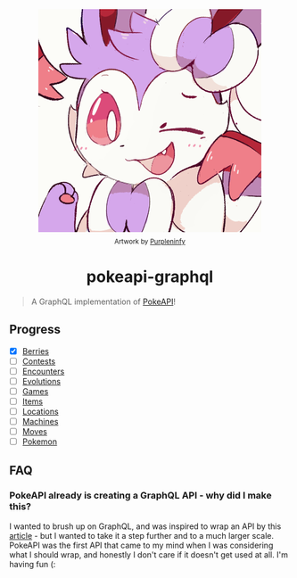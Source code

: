 <div align="center">
    <img src="sylv.png">
    <br>
    <sub>Artwork by <a href="https://www.deviantart.com/purpleninfy">Purpleninfy</a></sub>
    <h1>pokeapi-graphql</h1>
</div>

> A GraphQL implementation of [PokeAPI]()!

## Progress

- [x] [Berries](https://github.com/newtykins/pokeapi-graphql/blob/main/src/data/Berries.ts)
- [ ] [Contests](https://github.com/newtykins/pokeapi-graphql/blob/main/src/data/Contests.ts)
- [ ] [Encounters](https://github.com/newtykins/pokeapi-graphql/blob/main/src/data/Encounters.ts)
- [ ] [Evolutions](https://github.com/newtykins/pokeapi-graphql/blob/main/src/data/Evolutions.ts)
- [ ] [Games](https://github.com/newtykins/pokeapi-graphql/blob/main/src/data/Games.ts)
- [ ] [Items](https://github.com/newtykins/pokeapi-graphql/blob/main/src/data/Items.ts)
- [ ] [Locations](https://github.com/newtykins/pokeapi-graphql/blob/main/src/data/Locations.ts)
- [ ] [Machines](https://github.com/newtykins/pokeapi-graphql/blob/main/src/data/Machines.ts)
- [ ] [Moves](https://github.com/newtykins/pokeapi-graphql/blob/main/src/data/Moves.ts)
- [ ] [Pokemon](https://github.com/newtykins/pokeapi-graphql/blob/main/src/data/Pokemon.ts)

## FAQ

### PokeAPI already is creating a GraphQL API - why did I make this?

I wanted to brush up on GraphQL, and was inspired to wrap an API by this [article](https://medium.com/swlh/no-idea-how-to-get-started-with-graphql-make-a-wrapper-of-a-rest-api-7159080dc318#4785) - but I wanted to take it a step further and to a much larger scale. PokeAPI was the first API that came to my mind when I was considering what I should wrap, and honestly I don't care if it doesn't get used at all. I'm having fun (:

